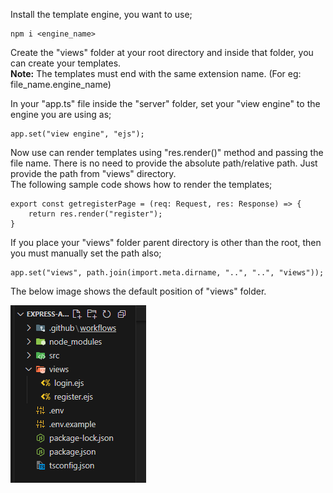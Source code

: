 Install the template engine, you want to use;

```
npm i <engine_name>
```

Create the "views" folder at your root directory and inside that folder, you can create your templates.
<br> **Note:** The templates must end with the same extension name. (For eg: file_name.engine_name)

In your "app.ts" file inside the "server" folder, set your "view engine" to the engine you are using as;

```
app.set("view engine", "ejs");
```

Now use can render templates using "res.render()" method and passing the file name. There is no need to provide the absolute path/relative path. Just provide the path from "views" directory.
<br> The following sample code shows how to render the templates;

```
export const getregisterPage = (req: Request, res: Response) => {
    return res.render("register");
}
```

If you place your "views" folder parent directory is other than the root, then you must manually set the path also;

```
app.set("views", path.join(import.meta.dirname, "..", "..", "views"));
```

The below image shows the default position of "views" folder.

![template-engine](../images/template-engine.png)
